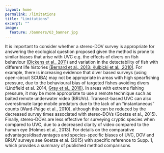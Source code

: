 ```yaml
---
layout: home
permalink: /limitations
title: "Limitations"
excerpt: ""
image:
  feature: /banners/03_banner.jpg
---
```


It is important to consider whether a stereo-DOV survey is appropriate for answering the ecological question proposed given the method is prone to similar biases that arise with UVC e.g. the effects of divers on fish behaviour [(Dickens et al., 2011)](https://paperpile.com/c/RsmHLu/Zig1) and variation in the detectability of fish with different life histories [(Bernard et al., 2013; Kulbicki et al., 2010)](https://paperpile.com/c/RsmHLu/tTKq+2cNM). For example, there is increasing evidence that diver based surveys (using open-circuit SCUBA) may not be appropriate in areas with high spearfishing pressure, due to the behavioural bias of targeted fishes avoiding divers (Lindfield et al. 2014, [Gray et al., 2016)](https://paperpile.com/c/RsmHLu/QoQB). In areas with extreme fishing pressure, it may be more appropriate to use a remote technique such as baited remote underwater video (BRUVs). Transect-based UVC can also overestimate large mobile predators due to the lack of an “instantaneous” counts (Ward-Paige et al., 2010), although this can be reduced by the decreased survey times associated with stereo-DOVs (Goetze et al., 2015). Finally, stereo-DOVs are less effective for surveying cryptic species when compared to UVC, due to a decreased clarity of video compared to the human eye (Holmes et al., 2013). For details on the comparative advantages/disadvantages and species-specific biases of UVC, DOV and BRUV surveys see Goetze et al. (2015) with specific reference to Supp. 1, which provides a summary of published method comparisons.      


